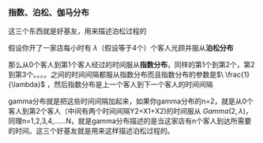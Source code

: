 ### 指数、泊松、伽马分布

这三个东西就是好基友，用来描述泊松过程的

假设你开了一家店每小时有$\ \lambda$（假设等于4个）个客人光顾并服从**泊松分布**

那么从0个客人到第1个客人经过的时间服从**指数分布**，同样的第1个到第2个，第2到第3个。。。。之间的时间间隔都服从指数分布而且指数分布的参数是$\ \frac{1}{\lambda}$ ，然后指数分布是上一个客人到下一个客人的时间间隔

gamma分布就是把这些时间间隔加起来，如果你gamma分布的n=2，就是从0个客人到第2个客人（中间有两个时间间隔Y2=X1+X2)的时间服从$\ Gamma(2,λ)​$ ，同理n=1,2,3,4,......N，就是gamma分布描述的是当这家店有n个客人到达所需要的时间。这三个好基友就是用来这样描述泊松过程的。